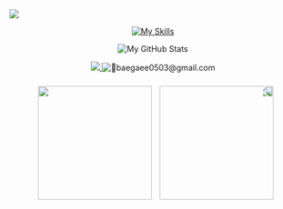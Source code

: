 <img src="https://capsule-render.vercel.app/api?type=waving&color=FFFFF0&height=200&section=header&text=Gahee's%20World!%20💫&fontColor=gray&fontSize=60" />

<p align="center">
  <a href="https://skillicons.dev">
    <img src="https://skillicons.dev/icons?i=js,html,css,py,c,cs,unity" alt="My Skills" />
  </a>
</p>

<p align="center">
  <img src="https://github-readme-stats.vercel.app/api?username=GaheeBae&show_icons=true&bg_color=000000&title_color=f5deb3&text_color=f5d4a0&icon_color=f5c77a&border_color=000000" alt="My GitHub Stats" />
</p>

<p align="center">
  <a href = "https://velog.io/@baegahee0503" target="_blank" rel="opener"  >
  <img src="https://img.shields.io/badge/Velog-20C997?style=flat-square&logo=Velog&logoColor=white"/> 
  </a>  
  <img title="baegaee0503@gmail.com" src="https://img.shields.io/badge/devjoon@nate.com-EA4335?style=flat-square&logo=Gmail&logoColor=white"/>
</p>

<p align="center">
  <img src="https://i.giphy.com/rfucLjSU9RiAYsSgj8.webp" width="200" style="margin: 10px;" />
  <img src="https://i.giphy.com/rfucLjSU9RiAYsSgj8.webp" width="200" style="transform: scaleX(-1);" />
</p>
